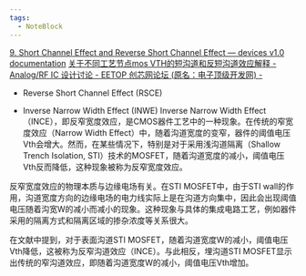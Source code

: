 ```yaml
---
tags:
  - NoteBlock
---
```

[9. Short Channel Effect and Reverse Short Channel Effect — devices v1.0 documentation](https://eng.auburn.edu/~niuguof/elec6710dev/html/subthreshold.html)
[关于不同工艺节点mos VTH的短沟道和反短沟道效应解释 - Analog/RF IC 设计讨论 - EETOP 创芯网论坛 (原名：电子顶级开发网) -](https://bbs.eetop.cn/thread-364983-1-1.html)
- Reverse Short Channel Effect (RSCE)

- Inverse Narrow Width Effect (INWE)
Inverse Narrow Width Effect（INCE），即反窄宽度效应，是CMOS器件工艺中的一种现象。在传统的窄宽度效应（Narrow Width Effect）中，随着沟道宽度的变窄，器件的阈值电压Vth会增大。然而，在某些情况下，特别是对于采用浅沟道隔离（Shallow Trench Isolation, STI）技术的MOSFET，随着沟道宽度的减小，阈值电压Vth反而降低，这种现象被称为反窄宽度效应。

反窄宽度效应的物理本质与边缘电场有关。在STI MOSFET中，由于STI wall的作用，沟道宽度方向的边缘电场的电力线实际上是在沟道方向集中，因此会出现阈值电压随着沟宽W的减小而减小的现象。这种现象与具体的集成电路工艺，例如器件采用的隔离方式和隔离区域的掺杂浓度等关系很大。

在文献中提到，对于表面沟道STI MOSFET，随着沟道宽度W的减小，阈值电压Vth降低，这被称为反窄沟道效应（INCE）。与此相反，埋沟道STI MOSFET显示出传统的窄沟道效应，即随着沟道宽度W的减小，阈值电压Vth增加。